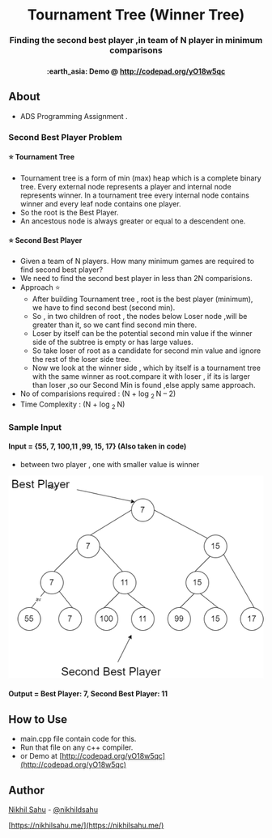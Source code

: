 <h1 align="center">Tournament Tree (Winner Tree)  </h1>
<h3 align="center"> Finding the second best player ,in team of N player in minimum comparisons  <h3>
<h4 align="center"> :earth_asia: Demo @ <a href="http://codepad.org/yO18w5qc">http://codepad.org/yO18w5qc</a>   </h4>   


## About 
- ADS Programming Assignment .

### Second Best Player Problem
 ####  :star: Tournament Tree 
   - Tournament tree is a form of min (max) heap which is a complete binary tree. Every external node represents a player and internal node represents winner. In a tournament tree every internal node contains winner and every leaf node contains one player.
 - So the root is the Best Player.
 - An ancestous node is always greater or equal to a descendent one.
 
 #### :star: Second Best Player
  - Given a team of N players. How many minimum games are required to find second best player?
  -  We need to find the second best player in less than 2N comparisions.
  - Approach :star: 
      - After building Tournament tree , root is the best player (minimum), we have to find second best (second min).
      - So , in two children of root , the nodes below Loser node ,will be greater than it, so we cant find second min there.
      - Loser by itself can be the potential second min value if the winner side of the subtree is empty or has large values.
      - So take loser of root as a candidate for second min value and ignore the rest of the loser side tree.
      - Now we look at the winner side , which by itself is a tournament tree with the same winner as root.compare it with loser ,
       if its is larger than loser ,so our Second Min is found ,else apply same approach.
  - No of comparisions required : (N + log <sub> 2 </sub> N – 2)
  - Time Complexity : (N + log <sub> 2 </sub> N)
 
 ### Sample Input 
  #### Input = {55, 7, 100,11 ,99, 15, 17} (Also taken in code)
   - between two player , one with smaller value is winner 
   
   
 <p align="center">
  <img height=400px  src="./sampletree.png" >
  </p>
  
  #### Output = Best Player: 7, Second Best Player: 11
  
  
   ## How to Use
 -  main.cpp file contain code for this.
 -  Run that file on any c++ compiler.
 -  or Demo at [http://codepad.org/yO18w5qc](http://codepad.org/yO18w5qc)
 
## Author

[Nikhil Sahu](https://nikhilsahu.me/) - [@nikhildsahu](https://github.com/nikhildsahu) 

[https://nikhilsahu.me/](https://nikhilsahu.me/)

